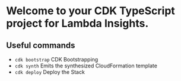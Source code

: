 # Welcome to your CDK TypeScript project for Lambda Insights.


## Useful commands

 * `cdk bootstrap`   CDK Bootstrapping
 * `cdk synth`       Emits the synthesized CloudFormation template
 * `cdk deploy`      Deploy the Stack
